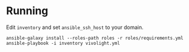 # Running

Edit `inventory` and set `ansible_ssh_host` to your domain.

```shell
ansible-galaxy install --roles-path roles -r roles/requirements.yml
ansible-playbook -i inventory vivolight.yml
```
